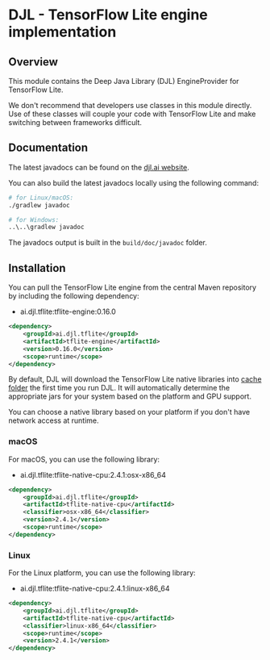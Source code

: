 # DJL - TensorFlow Lite engine implementation

## Overview
This module contains the Deep Java Library (DJL) EngineProvider for TensorFlow Lite.

We don't recommend that developers use classes in this module directly.
Use of these classes will couple your code with TensorFlow Lite and make switching between frameworks difficult.

## Documentation

The latest javadocs can be found on the [djl.ai website](https://javadoc.io/doc/ai.djl.tflite/tflite-engine/latest/index.html).

You can also build the latest javadocs locally using the following command:

```sh
# for Linux/macOS:
./gradlew javadoc

# for Windows:
..\..\gradlew javadoc
```
The javadocs output is built in the `build/doc/javadoc` folder.

## Installation
You can pull the TensorFlow Lite engine from the central Maven repository by including the following dependency:

- ai.djl.tflite:tflite-engine:0.16.0

```xml
<dependency>
    <groupId>ai.djl.tflite</groupId>
    <artifactId>tflite-engine</artifactId>
    <version>0.16.0</version>
    <scope>runtime</scope>
</dependency>
```

By default, DJL will download the TensorFlow Lite native libraries into [cache folder](../../../docs/development/cache_management.md) the first time you run DJL.
It will automatically determine the appropriate jars for your system based on the platform and GPU support.

You can choose a native library based on your platform if you don't have network access at runtime.

### macOS
For macOS, you can use the following library:

- ai.djl.tflite:tflite-native-cpu:2.4.1:osx-x86_64

```xml
<dependency>
    <groupId>ai.djl.tflite</groupId>
    <artifactId>tflite-native-cpu</artifactId>
    <classifier>osx-x86_64</classifier>
    <version>2.4.1</version>
    <scope>runtime</scope>
</dependency>
```

### Linux
For the Linux platform, you can use the following library:

- ai.djl.tflite:tflite-native-cpu:2.4.1:linux-x86_64

```xml
<dependency>
    <groupId>ai.djl.tflite</groupId>
    <artifactId>tflite-native-cpu</artifactId>
    <classifier>linux-x86_64</classifier>
    <scope>runtime</scope>
    <version>2.4.1</version>
</dependency>
```
